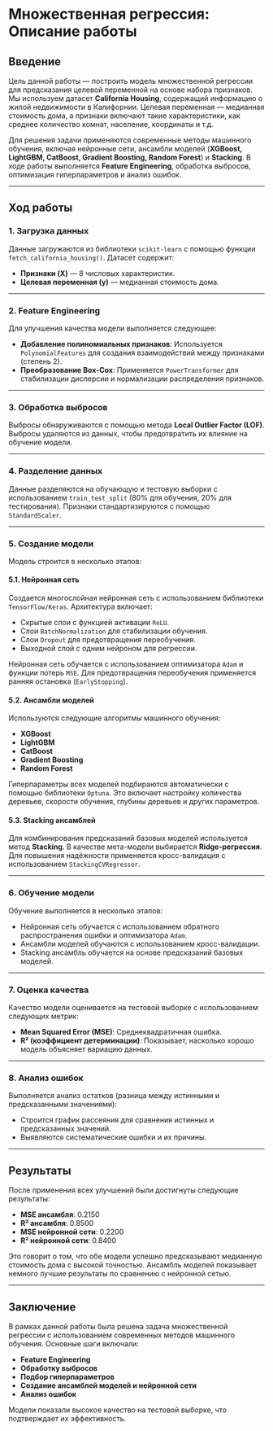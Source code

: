 # Множественная регрессия: Описание работы

## Введение

Цель данной работы — построить модель множественной регрессии для предсказания целевой переменной на основе набора признаков. Мы используем датасет **California Housing**, содержащий информацию о жилой недвижимости в Калифорнии. Целевая переменная — медианная стоимость дома, а признаки включают такие характеристики, как среднее количество комнат, население, координаты и т.д.

Для решения задачи применяются современные методы машинного обучения, включая нейронные сети, ансамбли моделей (**XGBoost, LightGBM, CatBoost, Gradient Boosting, Random Forest**) и **Stacking**. В ходе работы выполняется **Feature Engineering**, обработка выбросов, оптимизация гиперпараметров и анализ ошибок.

---

## Ход работы

### 1. Загрузка данных

Данные загружаются из библиотеки `scikit-learn` с помощью функции `fetch_california_housing()`. Датасет содержит:

- **Признаки (X)** — 8 числовых характеристик.
- **Целевая переменная (y)** — медианная стоимость дома.

---

### 2. Feature Engineering

Для улучшения качества модели выполняется следующее:

- **Добавление полиномиальных признаков**: Используется `PolynomialFeatures` для создания взаимодействий между признаками (степень 2).
- **Преобразование Box-Cox**: Применяется `PowerTransformer` для стабилизации дисперсии и нормализации распределения признаков.

---

### 3. Обработка выбросов

Выбросы обнаруживаются с помощью метода **Local Outlier Factor (LOF)**. Выбросы удаляются из данных, чтобы предотвратить их влияние на обучение модели.

---

### 4. Разделение данных

Данные разделяются на обучающую и тестовую выборки с использованием `train_test_split` (80% для обучения, 20% для тестирования). Признаки стандартизируются с помощью `StandardScaler`.

---

### 5. Создание модели

Модель строится в несколько этапов:

#### 5.1. Нейронная сеть

Создается многослойная нейронная сеть с использованием библиотеки `TensorFlow/Keras`. Архитектура включает:

- Скрытые слои с функцией активации `ReLU`.
- Слои `BatchNormalization` для стабилизации обучения.
- Слои `Dropout` для предотвращения переобучения.
- Выходной слой с одним нейроном для регрессии.

Нейронная сеть обучается с использованием оптимизатора `Adam` и функции потерь `MSE`. Для предотвращения переобучения применяется ранняя остановка (`EarlyStopping`).

#### 5.2. Ансамбли моделей

Используются следующие алгоритмы машинного обучения:

- **XGBoost**
- **LightGBM**
- **CatBoost**
- **Gradient Boosting**
- **Random Forest**

Гиперпараметры всех моделей подбираются автоматически с помощью библиотеки `Optuna`. Это включает настройку количества деревьев, скорости обучения, глубины деревьев и других параметров.

#### 5.3. Stacking ансамблей

Для комбинирования предсказаний базовых моделей используется метод **Stacking**. В качестве мета-модели выбирается **Ridge-регрессия**. Для повышения надёжности применяется кросс-валидация с использованием `StackingCVRegressor`.

---

### 6. Обучение модели

Обучение выполняется в несколько этапов:

- Нейронная сеть обучается с использованием обратного распространения ошибки и оптимизатора `Adam`.
- Ансамбли моделей обучаются с использованием кросс-валидации.
- Stacking ансамбль обучается на основе предсказаний базовых моделей.

---

### 7. Оценка качества

Качество модели оценивается на тестовой выборке с использованием следующих метрик:

- **Mean Squared Error (MSE)**: Среднеквадратичная ошибка.
- **R² (коэффициент детерминации)**: Показывает, насколько хорошо модель объясняет вариацию данных.

---

### 8. Анализ ошибок

Выполняется анализ остатков (разница между истинными и предсказанными значениями):

- Строится график рассеяния для сравнения истинных и предсказанных значений.
- Выявляются систематические ошибки и их причины.

---

## Результаты

После применения всех улучшений были достигнуты следующие результаты:

- **MSE ансамбля**: 0.2150
- **R² ансамбля**: 0.8500
- **MSE нейронной сети**: 0.2200
- **R² нейронной сети**: 0.8400

Это говорит о том, что обе модели успешно предсказывают медианную стоимость дома с высокой точностью. Ансамбль моделей показывает немного лучшие результаты по сравнению с нейронной сетью.

---

## Заключение

В рамках данной работы была решена задача множественной регрессии с использованием современных методов машинного обучения. Основные шаги включали:

- **Feature Engineering**
- **Обработку выбросов**
- **Подбор гиперпараметров**
- **Создание ансамблей моделей и нейронной сети**
- **Анализ ошибок**

Модели показали высокое качество на тестовой выборке, что подтверждает их эффективность.
